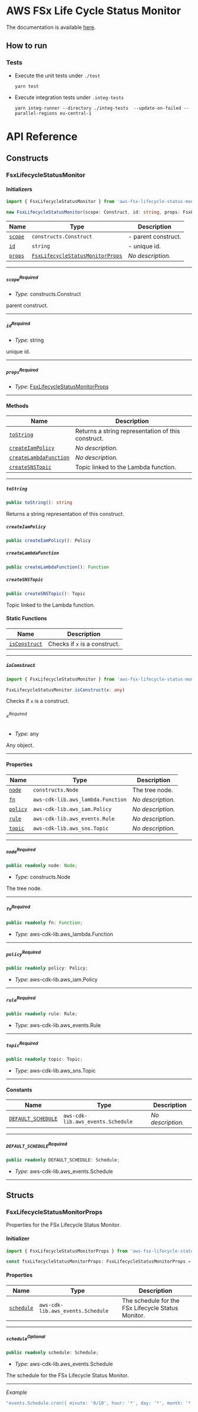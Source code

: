 # AWS FSx Life Cycle Status Monitor

The documentation is available [here](https://stefanfreitag.github.io/AWS-FSx-Lifecycle-Status-Monitor/).

## How to run

### Tests

- Execute the unit tests under `./test`

  ```shell
  yarn test
  ```

- Execute integration tests under `.integ-tests`


  ```shell
  yarn integ-runner --directory ./integ-tests  --update-on-failed --parallel-regions eu-central-1
  ```

# API Reference <a name="API Reference" id="api-reference"></a>

## Constructs <a name="Constructs" id="Constructs"></a>

### FsxLifecycleStatusMonitor <a name="FsxLifecycleStatusMonitor" id="aws-fsx-lifecycle-status-monitor.FsxLifecycleStatusMonitor"></a>

#### Initializers <a name="Initializers" id="aws-fsx-lifecycle-status-monitor.FsxLifecycleStatusMonitor.Initializer"></a>

```typescript
import { FsxLifecycleStatusMonitor } from 'aws-fsx-lifecycle-status-monitor'

new FsxLifecycleStatusMonitor(scope: Construct, id: string, props: FsxLifecycleStatusMonitorProps)
```

| **Name** | **Type** | **Description** |
| --- | --- | --- |
| <code><a href="#aws-fsx-lifecycle-status-monitor.FsxLifecycleStatusMonitor.Initializer.parameter.scope">scope</a></code> | <code>constructs.Construct</code> | - parent construct. |
| <code><a href="#aws-fsx-lifecycle-status-monitor.FsxLifecycleStatusMonitor.Initializer.parameter.id">id</a></code> | <code>string</code> | - unique id. |
| <code><a href="#aws-fsx-lifecycle-status-monitor.FsxLifecycleStatusMonitor.Initializer.parameter.props">props</a></code> | <code><a href="#aws-fsx-lifecycle-status-monitor.FsxLifecycleStatusMonitorProps">FsxLifecycleStatusMonitorProps</a></code> | *No description.* |

---

##### `scope`<sup>Required</sup> <a name="scope" id="aws-fsx-lifecycle-status-monitor.FsxLifecycleStatusMonitor.Initializer.parameter.scope"></a>

- *Type:* constructs.Construct

parent construct.

---

##### `id`<sup>Required</sup> <a name="id" id="aws-fsx-lifecycle-status-monitor.FsxLifecycleStatusMonitor.Initializer.parameter.id"></a>

- *Type:* string

unique id.

---

##### `props`<sup>Required</sup> <a name="props" id="aws-fsx-lifecycle-status-monitor.FsxLifecycleStatusMonitor.Initializer.parameter.props"></a>

- *Type:* <a href="#aws-fsx-lifecycle-status-monitor.FsxLifecycleStatusMonitorProps">FsxLifecycleStatusMonitorProps</a>

---

#### Methods <a name="Methods" id="Methods"></a>

| **Name** | **Description** |
| --- | --- |
| <code><a href="#aws-fsx-lifecycle-status-monitor.FsxLifecycleStatusMonitor.toString">toString</a></code> | Returns a string representation of this construct. |
| <code><a href="#aws-fsx-lifecycle-status-monitor.FsxLifecycleStatusMonitor.createIamPolicy">createIamPolicy</a></code> | *No description.* |
| <code><a href="#aws-fsx-lifecycle-status-monitor.FsxLifecycleStatusMonitor.createLambdaFunction">createLambdaFunction</a></code> | *No description.* |
| <code><a href="#aws-fsx-lifecycle-status-monitor.FsxLifecycleStatusMonitor.createSNSTopic">createSNSTopic</a></code> | Topic linked to the Lambda function. |

---

##### `toString` <a name="toString" id="aws-fsx-lifecycle-status-monitor.FsxLifecycleStatusMonitor.toString"></a>

```typescript
public toString(): string
```

Returns a string representation of this construct.

##### `createIamPolicy` <a name="createIamPolicy" id="aws-fsx-lifecycle-status-monitor.FsxLifecycleStatusMonitor.createIamPolicy"></a>

```typescript
public createIamPolicy(): Policy
```

##### `createLambdaFunction` <a name="createLambdaFunction" id="aws-fsx-lifecycle-status-monitor.FsxLifecycleStatusMonitor.createLambdaFunction"></a>

```typescript
public createLambdaFunction(): Function
```

##### `createSNSTopic` <a name="createSNSTopic" id="aws-fsx-lifecycle-status-monitor.FsxLifecycleStatusMonitor.createSNSTopic"></a>

```typescript
public createSNSTopic(): Topic
```

Topic linked to the Lambda function.

#### Static Functions <a name="Static Functions" id="Static Functions"></a>

| **Name** | **Description** |
| --- | --- |
| <code><a href="#aws-fsx-lifecycle-status-monitor.FsxLifecycleStatusMonitor.isConstruct">isConstruct</a></code> | Checks if `x` is a construct. |

---

##### ~~`isConstruct`~~ <a name="isConstruct" id="aws-fsx-lifecycle-status-monitor.FsxLifecycleStatusMonitor.isConstruct"></a>

```typescript
import { FsxLifecycleStatusMonitor } from 'aws-fsx-lifecycle-status-monitor'

FsxLifecycleStatusMonitor.isConstruct(x: any)
```

Checks if `x` is a construct.

###### `x`<sup>Required</sup> <a name="x" id="aws-fsx-lifecycle-status-monitor.FsxLifecycleStatusMonitor.isConstruct.parameter.x"></a>

- *Type:* any

Any object.

---

#### Properties <a name="Properties" id="Properties"></a>

| **Name** | **Type** | **Description** |
| --- | --- | --- |
| <code><a href="#aws-fsx-lifecycle-status-monitor.FsxLifecycleStatusMonitor.property.node">node</a></code> | <code>constructs.Node</code> | The tree node. |
| <code><a href="#aws-fsx-lifecycle-status-monitor.FsxLifecycleStatusMonitor.property.fn">fn</a></code> | <code>aws-cdk-lib.aws_lambda.Function</code> | *No description.* |
| <code><a href="#aws-fsx-lifecycle-status-monitor.FsxLifecycleStatusMonitor.property.policy">policy</a></code> | <code>aws-cdk-lib.aws_iam.Policy</code> | *No description.* |
| <code><a href="#aws-fsx-lifecycle-status-monitor.FsxLifecycleStatusMonitor.property.rule">rule</a></code> | <code>aws-cdk-lib.aws_events.Rule</code> | *No description.* |
| <code><a href="#aws-fsx-lifecycle-status-monitor.FsxLifecycleStatusMonitor.property.topic">topic</a></code> | <code>aws-cdk-lib.aws_sns.Topic</code> | *No description.* |

---

##### `node`<sup>Required</sup> <a name="node" id="aws-fsx-lifecycle-status-monitor.FsxLifecycleStatusMonitor.property.node"></a>

```typescript
public readonly node: Node;
```

- *Type:* constructs.Node

The tree node.

---

##### `fn`<sup>Required</sup> <a name="fn" id="aws-fsx-lifecycle-status-monitor.FsxLifecycleStatusMonitor.property.fn"></a>

```typescript
public readonly fn: Function;
```

- *Type:* aws-cdk-lib.aws_lambda.Function

---

##### `policy`<sup>Required</sup> <a name="policy" id="aws-fsx-lifecycle-status-monitor.FsxLifecycleStatusMonitor.property.policy"></a>

```typescript
public readonly policy: Policy;
```

- *Type:* aws-cdk-lib.aws_iam.Policy

---

##### `rule`<sup>Required</sup> <a name="rule" id="aws-fsx-lifecycle-status-monitor.FsxLifecycleStatusMonitor.property.rule"></a>

```typescript
public readonly rule: Rule;
```

- *Type:* aws-cdk-lib.aws_events.Rule

---

##### `topic`<sup>Required</sup> <a name="topic" id="aws-fsx-lifecycle-status-monitor.FsxLifecycleStatusMonitor.property.topic"></a>

```typescript
public readonly topic: Topic;
```

- *Type:* aws-cdk-lib.aws_sns.Topic

---

#### Constants <a name="Constants" id="Constants"></a>

| **Name** | **Type** | **Description** |
| --- | --- | --- |
| <code><a href="#aws-fsx-lifecycle-status-monitor.FsxLifecycleStatusMonitor.property.DEFAULT_SCHEDULE">DEFAULT_SCHEDULE</a></code> | <code>aws-cdk-lib.aws_events.Schedule</code> | *No description.* |

---

##### `DEFAULT_SCHEDULE`<sup>Required</sup> <a name="DEFAULT_SCHEDULE" id="aws-fsx-lifecycle-status-monitor.FsxLifecycleStatusMonitor.property.DEFAULT_SCHEDULE"></a>

```typescript
public readonly DEFAULT_SCHEDULE: Schedule;
```

- *Type:* aws-cdk-lib.aws_events.Schedule

---

## Structs <a name="Structs" id="Structs"></a>

### FsxLifecycleStatusMonitorProps <a name="FsxLifecycleStatusMonitorProps" id="aws-fsx-lifecycle-status-monitor.FsxLifecycleStatusMonitorProps"></a>

Properties for the FSx Lifecycle Status Monitor.

#### Initializer <a name="Initializer" id="aws-fsx-lifecycle-status-monitor.FsxLifecycleStatusMonitorProps.Initializer"></a>

```typescript
import { FsxLifecycleStatusMonitorProps } from 'aws-fsx-lifecycle-status-monitor'

const fsxLifecycleStatusMonitorProps: FsxLifecycleStatusMonitorProps = { ... }
```

#### Properties <a name="Properties" id="Properties"></a>

| **Name** | **Type** | **Description** |
| --- | --- | --- |
| <code><a href="#aws-fsx-lifecycle-status-monitor.FsxLifecycleStatusMonitorProps.property.schedule">schedule</a></code> | <code>aws-cdk-lib.aws_events.Schedule</code> | The schedule for the FSx Lifecycle Status Monitor. |

---

##### `schedule`<sup>Optional</sup> <a name="schedule" id="aws-fsx-lifecycle-status-monitor.FsxLifecycleStatusMonitorProps.property.schedule"></a>

```typescript
public readonly schedule: Schedule;
```

- *Type:* aws-cdk-lib.aws_events.Schedule

The schedule for the FSx Lifecycle Status Monitor.

---

*Example*

```typescript
"events.Schedule.cron({ minute: '0/10', hour: '*', day: '*', month: '*', year: '*' })"
```




